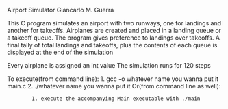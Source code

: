 Airport Simulator
Giancarlo M. Guerra

This C program simulates an airport with two runways, one for landings and another for takeoffs. 
Airplanes are created and placed in a landing queue or a takeoff queue. The program gives preference
to landings over takeoffs. A final tally of total landings and takeoffs, plus the contents of each queue
is displayed at the end of the simulation

Every airplane is assigned an int value
The simulation runs for 120 steps

To execute(from command line):
            1. gcc -o whatever name you wanna put it main.c
            2. ./whatever name you wanna put it
Or(from command line as well):

            1. execute the accompanying Main executable with ./main
